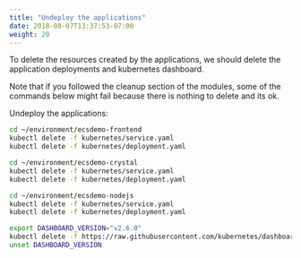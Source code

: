 ```yaml
---
title: "Undeploy the applications"
date: 2018-08-07T13:37:53-07:00
weight: 20
---
```


To delete the resources created by the applications, we should delete the application
deployments and kubernetes dashboard.

Note that if you followed the cleanup section of the modules, some of the commands below might fail because there is nothing to delete and its ok.

Undeploy the applications:

```bash
cd ~/environment/ecsdemo-frontend
kubectl delete -f kubernetes/service.yaml
kubectl delete -f kubernetes/deployment.yaml

cd ~/environment/ecsdemo-crystal
kubectl delete -f kubernetes/service.yaml
kubectl delete -f kubernetes/deployment.yaml

cd ~/environment/ecsdemo-nodejs
kubectl delete -f kubernetes/service.yaml
kubectl delete -f kubernetes/deployment.yaml

export DASHBOARD_VERSION="v2.6.0"
kubectl delete -f https://raw.githubusercontent.com/kubernetes/dashboard/${DASHBOARD_VERSION}/aio/deploy/recommended.yaml
unset DASHBOARD_VERSION
```
